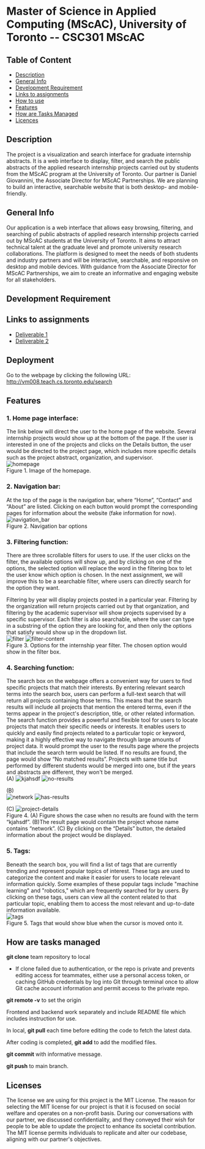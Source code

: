 # Master of Science in Applied Computing (MScAC), University of Toronto -- CSC301 MScAC


## Table of Content
* [Description](#description)
* [General Info](#general-info)
* [Development Requirement](#development-requirement)
* [Links to assignments](#links-to-assignments)
* [How to use](*how-to-use)
* [Features](#features)
* [How are Tasks Managed](#how-are-tasks-managed)
* [Licences](#licenses)


## Description
The project is a visualization and search interface for graduate internship abstracts. It is a web interface to display, filter, and search the public abstracts of the applied research internship projects carried out by students from the MScAC program at the University of Toronto. Our partner is Daniel Giovannini, the Associate Director for MScAC Partnerships. We are planning to build an interactive, searchable website that is both desktop- and mobile-friendly.

## General Info 
Our application is a web interface that allows easy browsing, filtering, and searching of public abstracts of applied research internship projects carried out by MScAC students at the University of Toronto. It aims to attract technical talent at the graduate level and promote university research collaborations. The platform is designed to meet the needs of both students and industry partners and will be interactive, searchable, and responsive on desktop and mobile devices. With guidance from the Associate Director for MScAC Partnerships, we aim to create an informative and engaging website for all stakeholders.

## Development Requirement


## Links to assignments
* [Deliverable 1](https://github.com/csc301-2023-winter/project-10-daniel-t/tree/main/deliverable-1)
* [Deliverable 2](https://github.com/csc301-2023-winter/project-10-daniel-t/tree/main/deliverable-2)


## Deployment
Go to the webpage by clicking the following URL: http://vm008.teach.cs.toronto.edu/search

## Features 
### 1.	Home page interface: 
The link below will direct the user to the home page of the website. Several internship projects would show up at the bottom of the page. If the user is interested in one of the projects and clicks on the Details button, the user would be directed to the project page, which includes more specific details such as the project abstract, organization, and supervisor. 
<br>
![homepage](https://github.com/csc301-2023-winter/project-10-daniel-t/blob/main/deliverable-2/readme-images/homepage.png)
 <br>
Figure 1. Image of the homepage. 

### 2.	Navigation bar: 
At the top of the page is the navigation bar, where “Home”, “Contact” and “About” are listed. Clicking on each button would prompt the corresponding pages for information about the website (fake information for now).
<br>
 ![navigation_bar](https://github.com/csc301-2023-winter/project-10-daniel-t/blob/main/deliverable-2/readme-images/nav_bar.png) 
<br>
Figure 2. Navigation bar options
<br>
### 3.	Filtering function: 
There are three scrollable filters for users to use. If the user clicks on the filter, the available options will show up, and by clicking on one of the options, the selected option will replace the word in the filtering box to let the user know which option is chosen. In the next assignment, we will improve this to be a searchable filter, where users can directly search for the option they want. 

Filtering by year will display projects posted in a particular year. Filtering by the organization will return projects carried out by that organization, and filtering by the academic supervisor will show projects supervised by a specific supervisor. Each filter is also searchable, where the user can type in a substring of the option they are looking for, and then only the options that satisfy would show up in the dropdown list.
<br>
![filter](https://github.com/csc301-2023-winter/project-10-daniel-t/blob/main/deliverable-2/readme-images/filter.png)
![filter-content](https://github.com/csc301-2023-winter/project-10-daniel-t/blob/main/deliverable-2/readme-images/filter_content.png)
<br>
Figure 3. Options for the internship year filter. The chosen option would show in the filter box.

### 4.	Searching function: 
The search box on the webpage offers a convenient way for users to find specific projects that match their interests. By entering relevant search terms into the search box, users can perform a full-text search that will return all projects containing those terms. This means that the search results will include all projects that mention the entered terms, even if the terms appear in the project's description, title, or other related information. The search function provides a powerful and flexible tool for users to locate projects that match their specific needs or interests. It enables users to quickly and easily find projects related to a particular topic or keyword, making it a highly effective way to navigate through large amounts of project data. It would prompt the user to the results page where the projects that include the search term would be listed. If no results are found, the page would show “No matched results”. Projects with same title but performed by different students would be merged into one, but if the years and abstracts are different, they won't be merged.
<br>
(A) 
![kjahsdf](https://github.com/csc301-2023-winter/project-10-daniel-t/blob/main/deliverable-2/readme-images/non_exist_search.png)
![no-results](https://github.com/csc301-2023-winter/project-10-daniel-t/blob/main/deliverable-2/readme-images/no_results_found.png)
 <br>
 
(B)  
 ![network](https://github.com/csc301-2023-winter/project-10-daniel-t/blob/main/deliverable-2/readme-images/exist_search.png)
 ![has-results](https://github.com/csc301-2023-winter/project-10-daniel-t/blob/main/deliverable-2/readme-images/search_result.png)
<br>

(C)
![project-details](https://github.com/csc301-2023-winter/project-10-daniel-t/blob/main/deliverable-2/readme-images/project_detail.png)
 <br>
Figure 4. (A) Figure shows the case when no results are found with the term “kjahsdf”.
(B)The result page would contain the project whose name contains “network”. 
(C) By clicking on the “Details” button, the detailed information about the project would be displayed.

### 5.	Tags: 
Beneath the search box, you will find a list of tags that are currently trending and represent popular topics of interest. These tags are used to categorize the content and make it easier for users to locate relevant information quickly. Some examples of these popular tags include "machine learning" and "robotics," which are frequently searched for by users. By clicking on these tags, users can view all the content related to that particular topic, enabling them to access the most relevant and up-to-date information available.
<br>
![tags](https://github.com/csc301-2023-winter/project-10-daniel-t/blob/main/deliverable-2/readme-images/tags.png)
<br>
Figure 5. Tags that would show blue when the cursor is moved onto it.

## How are tasks managed
 
__**git clone**__ team repository to local
* If clone failed due to authentication, or the repo is private and prevents editing access for teammates, either use a personal access token, or caching GitHub credentials by log into Git through terminal once to allow Git cache account information and permit access to the private repo.

__**git remote -v**__ to set the origin

Frontend and backend work separately and include README file which includes instruction for use.

In local, __**git pull**__ each time before editing the code to fetch the latest data.

After coding is completed, __**git add**__ to add the modified files.

__**git commit**__ with informative message.

__**git push**__ to main branch.


## Licenses 
The license we are using for this project is the MIT License. The reason for selecting the MIT license for our project is that it is focused on social welfare and operates on a non-profit basis. During our conversations with our partner, we discussed confidentiality, and they conveyed their wish for people to be able to update the project to enhance its societal contribution. The MIT license permits individuals to replicate and alter our codebase, aligning with our partner's objectives.


